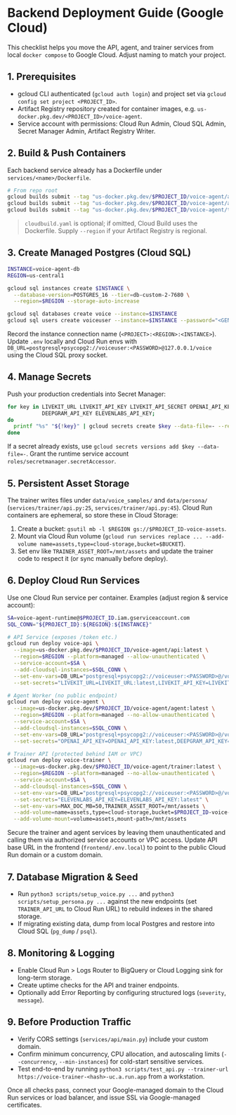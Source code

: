 # Backend Deployment Guide (Google Cloud)

This checklist helps you move the API, agent, and trainer services from local `docker compose` to Google Cloud. Adjust naming to match your project.

## 1. Prerequisites
- gcloud CLI authenticated (`gcloud auth login`) and project set via `gcloud config set project <PROJECT_ID>`.
- Artifact Registry repository created for container images, e.g. `us-docker.pkg.dev/<PROJECT_ID>/voice-agent`.
- Service account with permissions: Cloud Run Admin, Cloud SQL Admin, Secret Manager Admin, Artifact Registry Writer.

## 2. Build & Push Containers
Each backend service already has a Dockerfile under `services/<name>/Dockerfile`.

```bash
# From repo root
gcloud builds submit --tag "us-docker.pkg.dev/$PROJECT_ID/voice-agent/api:latest" --config cloudbuild.yaml --timeout=15m services/api
gcloud builds submit --tag "us-docker.pkg.dev/$PROJECT_ID/voice-agent/agent:latest" services/agent
gcloud builds submit --tag "us-docker.pkg.dev/$PROJECT_ID/voice-agent/trainer:latest" services/trainer
```

> `cloudbuild.yaml` is optional; if omitted, Cloud Build uses the Dockerfile. Supply `--region` if your Artifact Registry is regional.

## 3. Create Managed Postgres (Cloud SQL)
```bash
INSTANCE=voice-agent-db
REGION=us-central1

gcloud sql instances create $INSTANCE \
  --database-version=POSTGRES_16 --tier=db-custom-2-7680 \
  --region=$REGION --storage-auto-increase

gcloud sql databases create voice --instance=$INSTANCE
gcloud sql users create voiceuser --instance=$INSTANCE --password="<GENERATE_STRONG_PASSWORD>"
```

Record the instance connection name (`<PROJECT>:<REGION>:<INSTANCE>`). Update `.env` locally and Cloud Run envs with `DB_URL=postgresql+psycopg2://voiceuser:<PASSWORD>@127.0.0.1/voice` using the Cloud SQL proxy socket.

## 4. Manage Secrets
Push your production credentials into Secret Manager:

```bash
for key in LIVEKIT_URL LIVEKIT_API_KEY LIVEKIT_API_SECRET OPENAI_API_KEY \
           DEEPGRAM_API_KEY ELEVENLABS_API_KEY;
do
  printf "%s" "${!key}" | gcloud secrets create $key --data-file=- --replication-policy=automatic
done
```

If a secret already exists, use `gcloud secrets versions add $key --data-file=-`. Grant the runtime service account `roles/secretmanager.secretAccessor`.

## 5. Persistent Asset Storage
The trainer writes files under `data/voice_samples/` and `data/persona/` (`services/trainer/api.py:25`, `services/trainer/api.py:45`). Cloud Run containers are ephemeral, so store these in Cloud Storage:

1. Create a bucket: `gsutil mb -l $REGION gs://$PROJECT_ID-voice-assets`.
2. Mount via Cloud Run volume (`gcloud run services replace ... --add-volume name=assets,type=cloud-storage,bucket=$BUCKET`).
3. Set env like `TRAINER_ASSET_ROOT=/mnt/assets` and update the trainer code to respect it (or sync manually before deploy).

## 6. Deploy Cloud Run Services
Use one Cloud Run service per container. Examples (adjust region & service account):

```bash
SA=voice-agent-runtime@$PROJECT_ID.iam.gserviceaccount.com
SQL_CONN="${PROJECT_ID}:${REGION}:${INSTANCE}"

# API Service (exposes /token etc.)
gcloud run deploy voice-api \
  --image=us-docker.pkg.dev/$PROJECT_ID/voice-agent/api:latest \
  --region=$REGION --platform=managed --allow-unauthenticated \
  --service-account=$SA \
  --add-cloudsql-instances=$SQL_CONN \
  --set-env-vars=DB_URL="postgresql+psycopg2://voiceuser:<PASSWORD>@/voice?host=/cloudsql/$SQL_CONN" \
  --set-secrets="LIVEKIT_URL=LIVEKIT_URL:latest,LIVEKIT_API_KEY=LIVEKIT_API_KEY:latest,LIVEKIT_API_SECRET=LIVEKIT_API_SECRET:latest"

# Agent Worker (no public endpoint)
gcloud run deploy voice-agent \
  --image=us-docker.pkg.dev/$PROJECT_ID/voice-agent/agent:latest \
  --region=$REGION --platform=managed --no-allow-unauthenticated \
  --service-account=$SA \
  --add-cloudsql-instances=$SQL_CONN \
  --set-env-vars=DB_URL="postgresql+psycopg2://voiceuser:<PASSWORD>@/voice?host=/cloudsql/$SQL_CONN" \
  --set-secrets="OPENAI_API_KEY=OPENAI_API_KEY:latest,DEEPGRAM_API_KEY=DEEPGRAM_API_KEY:latest,ELEVENLABS_API_KEY=ELEVENLABS_API_KEY:latest"

# Trainer API (protected behind IAM or VPC)
gcloud run deploy voice-trainer \
  --image=us-docker.pkg.dev/$PROJECT_ID/voice-agent/trainer:latest \
  --region=$REGION --platform=managed --no-allow-unauthenticated \
  --service-account=$SA \
  --add-cloudsql-instances=$SQL_CONN \
  --set-env-vars=DB_URL="postgresql+psycopg2://voiceuser:<PASSWORD>@/voice?host=/cloudsql/$SQL_CONN" \
  --set-secrets="ELEVENLABS_API_KEY=ELEVENLABS_API_KEY:latest" \
  --set-env-vars=MAX_DOC_MB=50,TRAINER_ASSET_ROOT=/mnt/assets \
  --add-volume=name=assets,type=cloud-storage,bucket=$PROJECT_ID-voice-assets \
  --add-volume-mount=volume=assets,mount-path=/mnt/assets
```

Secure the trainer and agent services by leaving them unauthenticated and calling them via authorized service accounts or VPC access. Update API base URL in the frontend (`frontend/.env.local`) to point to the public Cloud Run domain or a custom domain.

## 7. Database Migration & Seed
- Run `python3 scripts/setup_voice.py ...` and `python3 scripts/setup_persona.py ...` against the new endpoints (set `TRAINER_API_URL` to Cloud Run URL) to rebuild indexes in the shared storage.
- If migrating existing data, dump from local Postgres and restore into Cloud SQL (`pg_dump` / `psql`).

## 8. Monitoring & Logging
- Enable Cloud Run > Logs Router to BigQuery or Cloud Logging sink for long-term storage.
- Create uptime checks for the API and trainer endpoints.
- Optionally add Error Reporting by configuring structured logs (`severity`, `message`).

## 9. Before Production Traffic
- Verify CORS settings (`services/api/main.py`) include your custom domain.
- Confirm minimum concurrency, CPU allocation, and autoscaling limits (`--concurrency`, `--min-instances`) for cold-start sensitive services.
- Test end-to-end by running `python3 scripts/test_api.py --trainer-url https://voice-trainer-<hash>-uc.a.run.app` from a workstation.

Once all checks pass, connect your Google-managed domain to the Cloud Run services or load balancer, and issue SSL via Google-managed certificates.

